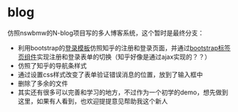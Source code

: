 # blog
仿照nswbmw的N-blog项目写的多人博客系统，这个暂时是最终分支：
* 利用bootstrap的[登录模板](http://v3.bootcss.com/examples/signin/)仿照知乎的注册和登录页面，并通过[bootstrap标签页组件](http://v3.bootcss.com/components/#nav-tabs)实现注册和登录表单的切换（知乎好像是通过ajax实现的？？）
* 仿照了知乎的导航条样式
* 通过设置css样式改变了表单验证错误消息的位置，放到了输入框中
* 删除了多余的文件
* 其实还有很多可以完善和学习的地方，不过作为一个初学的demo，想先做到这里，如果有人看到，也欢迎提提意见帮助我这个新人
